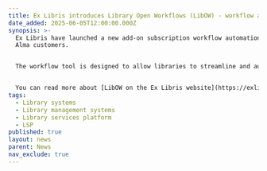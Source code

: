 ```yaml
---
title: Ex Libris introduces Library Open Workflows (LibOW) - workflow automation tool
date_added: 2025-06-05T12:00:00.000Z
synopsis: >-
  Ex Libris have launched a new add-on subscription workflow automation tool for
  Alma customers. 


  The workflow tool is designed to allow libraries to streamline and automate repetitive tasks without the need for additional coding.


  You can read more about [LibOW on the Ex Libris website](https://exlibrisgroup.com/announcement/from-vision-to-reality-library-open-workflows-now-available-in-alma/)
tags:
  - Library systems
  - Library management systems
  - Library services platform
  - LSP
published: true
layout: news
parent: News
nav_exclude: true
---
```

